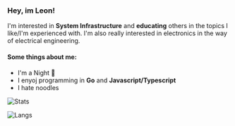 ### Hey, im Leon!

I'm interested in **System Infrastructure** and **educating** others in the topics I like/I'm experienced with. I'm also really interested in electronics in the way of electrical engineering.

#### Some things about me:

- I'm a Night 🦉
- I enyoj programming in **Go** and **Javascript/Typescript**
- I hate noodles

![Stats](https://github-readme-stats.vercel.app/api?username=LeeDJD&include_all_commits=true)

![Langs](https://github-readme-stats.vercel.app/api/top-langs/?username=LeeDJD&layout=compact)

